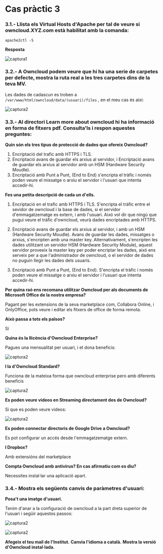 # Cas pràctic 3

### 3.1.- Llista els Virtual Hosts d'Apache per tal de veure si owncloud.XYZ.com està habilitat amb la comanda:

`apache2ctl -S`

**Resposta**

![captura1](caspr3cap1.png)

### 3.2.- A Owncloud podem veure que hi ha una serie de carpetes per defecte, mostra la ruta real a les tres carpetes dins de la teva MV.
Les dades de cadascun es troben a `/var/www/html/owncloud/data/(usuari)/files` , en el meu cas és així:

![captura2](caspr3cap2.png)


### 3.3.- Al directori Learn more about owncloud hi ha informació en forma de fitxers pdf. Consulta'ls i respon aquestes preguntes:

**Quin són els tres tipus de protecció de dades que ofereix Owncloud?**

1. Encriptació del trafic amb HTTPS i TLS.
2. Encriptació avans de guardar els arxius al servidor, i Encriptació avans de guardar els arxius al servidor amb un HSM (Hardware Security Moudle).
3. Encriptació amb Punt a Punt, (End to End) s'encripta el tràfic i només poden veure el missatge o arxiu el servidor i l'usuari que intenta accedir-hi.

**Fes una petita descripció de cada un d'ells.**

1. Encriptació en el trafic amb HTTPS i TLS.
S'encripta el tràfic entre el sevidor de owncloud i la base de dades, si el servidor d'emmagatzematge es extern, i amb l'usuari. Aixó vol dir que ningú que pugui veure el tràfic d'owncloud, veurà dades encriptades amb HTTPS.

2. Encriptació avans de guardar els arxius al servidor, i amb un HSM (Hardware Security Moudle).
Avans de guardar les dades, missatges o arxius, s'encripten amb una master key.
Alternativament, s'encripten les dades utilitzant un servidor HSM (Hardware Security Module), aquest servidor proveeix la master key per poder encriptar les dades, aixó ens serveix per a que l'administrador de owncloud, o el servidor de dades no puguin llegir les dades dels usuaris.

3. Encriptació amb Punt a Punt, (End to End).
S'encripta el tràfic i només poden veure el missatge o arxiu el servidor i l'usuari que intenta accedir-hi.

**Per quina raó ens recomana utilitzar Owncloud per als documents de Microsoft Office de la nostra empresa?**

Pagant per les extensions de la seva marketplace com, Collabora Online, i OnlyOffice, pots veure i editar els fitxers de office de forma remota.

**Això passa a tots els països?**

Sí

**Quina és la llicència d'Owncloud Enterprise?**

Pagues una mensualitat per usuari, i et dona beneficis:

![captura2](caspr3cap5.png)

**I la d'Owncloud Standard?**

Funciona de la mateixa forma que owncloud enterprise pero amb diferents beneficis

![captura2](caspr3cap6.png)


**Es poden veure videos en Streaming directament des de Owncloud?**

Si que es poden veure videos:

![captura2](caspr3cap3.png)

**Es poden connectar directoris de Google Drive a Owncloud?**

Es pot configurar un accés desde l'emmagatzematge extern.

**I Dropbox?**

Amb extensións del marketplace

**Compta Owncloud amb antivirus? En cas afirmatiu com es diu?**

Necessites instal·lar una aplicació apart.

### 3.4.- Mostra els següents canvis de paràmetres d'usuari:

**Posa't una imatge d'usuari.**

Tenim d'anar a la configuració de owncloud a la part dreta superior de l'usuari i següir aquestos passos:

![captura2](caspr3cap7.png)

![captura2](caspr3cap8.png)

**Afegeix el teu mail de l'Institut.**
**Canvia l'idioma a català.**
**Mostra la versió d'Owncloud instal·lada.**
